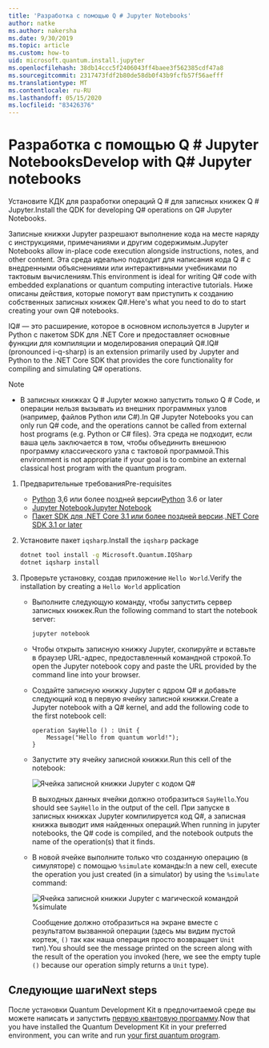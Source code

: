 ```yaml
---
title: 'Разработка с помощью Q # Jupyter Notebooks'
author: natke
ms.author: nakersha
ms.date: 9/30/2019
ms.topic: article
ms.custom: how-to
uid: microsoft.quantum.install.jupyter
ms.openlocfilehash: 38db14ccc5f2406043ff4baee3f562385cdf47a8
ms.sourcegitcommit: 2317473fdf2b80de58db0f43b9fcfb57f56aefff
ms.translationtype: MT
ms.contentlocale: ru-RU
ms.lasthandoff: 05/15/2020
ms.locfileid: "83426376"
---
```

# <a name="develop-with-q-jupyter-notebooks"></a><span data-ttu-id="a338b-102">Разработка с помощью Q # Jupyter Notebooks</span><span class="sxs-lookup"><span data-stu-id="a338b-102">Develop with Q# Jupyter notebooks</span></span>

<span data-ttu-id="a338b-103">Установите КДК для разработки операций Q # для записных книжек Q # Jupyter.</span><span class="sxs-lookup"><span data-stu-id="a338b-103">Install the QDK for developing Q# operations on Q# Jupyter Notebooks.</span></span>

<span data-ttu-id="a338b-104">Записные книжки Jupyter разрешают выполнение кода на месте наряду с инструкциями, примечаниями и другим содержимым.</span><span class="sxs-lookup"><span data-stu-id="a338b-104">Jupyter Notebooks allow in-place code execution alongside instructions, notes, and other content.</span></span> <span data-ttu-id="a338b-105">Эта среда идеально подходит для написания кода Q # с внедренными объяснениями или интерактивными учебниками по тактовым вычислениям.</span><span class="sxs-lookup"><span data-stu-id="a338b-105">This environment is ideal for writing Q# code with embedded explanations or quantum computing interactive tutorials.</span></span> <span data-ttu-id="a338b-106">Ниже описаны действия, которые помогут вам приступить к созданию собственных записных книжек Q#.</span><span class="sxs-lookup"><span data-stu-id="a338b-106">Here's what you need to do to start creating your own Q# notebooks.</span></span>

<span data-ttu-id="a338b-107">IQ# — это расширение, которое в основном используется в Jupyter и Python с пакетом SDK для .NET Core и предоставляет основные функции для компиляции и моделирования операций Q#.</span><span class="sxs-lookup"><span data-stu-id="a338b-107">IQ# (pronounced i-q-sharp) is an extension primarily used by Jupyter and Python to the .NET Core SDK that provides the core functionality for compiling and simulating Q# operations.</span></span>

> [!NOTE]
> * <span data-ttu-id="a338b-108">В записных книжках Q # Jupyter можно запустить только Q # Code, и операции нельзя вызывать из внешних программных узлов (например, файлов Python или C#).</span><span class="sxs-lookup"><span data-stu-id="a338b-108">In Q# Jupyter Notebooks you can only run Q# code, and the operations cannot be called from external host programs (e.g. Python or C# files).</span></span> <span data-ttu-id="a338b-109">Эта среда не подходит, если ваша цель заключается в том, чтобы объединить внешнюю программу классического узла с тактовой программой.</span><span class="sxs-lookup"><span data-stu-id="a338b-109">This environment is not appropriate if your goal is to combine an external classical host program with the quantum program.</span></span>

1. <span data-ttu-id="a338b-110">Предварительные требования</span><span class="sxs-lookup"><span data-stu-id="a338b-110">Pre-requisites</span></span>

    - <span data-ttu-id="a338b-111">[Python](https://www.python.org/downloads/) 3,6 или более поздней версии</span><span class="sxs-lookup"><span data-stu-id="a338b-111">[Python](https://www.python.org/downloads/) 3.6 or later</span></span>
    - [<span data-ttu-id="a338b-112">Jupyter Notebook</span><span class="sxs-lookup"><span data-stu-id="a338b-112">Jupyter Notebook</span></span>](https://jupyter.readthedocs.io/en/latest/install.html)
    - <span data-ttu-id="a338b-113">[Пакет SDK для .NET Core 3.1 или более поздней версии](https://www.microsoft.com/net/download).</span><span class="sxs-lookup"><span data-stu-id="a338b-113">[.NET Core SDK 3.1 or later](https://www.microsoft.com/net/download)</span></span>

1. <span data-ttu-id="a338b-114">Установите пакет `iqsharp`.</span><span class="sxs-lookup"><span data-stu-id="a338b-114">Install the `iqsharp` package</span></span>

    ```bash
    dotnet tool install -g Microsoft.Quantum.IQSharp
    dotnet iqsharp install
    ```

1. <span data-ttu-id="a338b-115">Проверьте установку, создав приложение `Hello World`.</span><span class="sxs-lookup"><span data-stu-id="a338b-115">Verify the installation by creating a `Hello World` application</span></span>

    - <span data-ttu-id="a338b-116">Выполните следующую команду, чтобы запустить сервер записных книжек.</span><span class="sxs-lookup"><span data-stu-id="a338b-116">Run the following command to start the notebook server:</span></span>

        ```bash
        jupyter notebook
        ```

    - <span data-ttu-id="a338b-117">Чтобы открыть записную книжку Jupyter, скопируйте и вставьте в браузер URL-адрес, предоставленный командной строкой.</span><span class="sxs-lookup"><span data-stu-id="a338b-117">To open the Jupyter notebook copy and paste the URL provided by the command line into your browser.</span></span>

    - <span data-ttu-id="a338b-118">Создайте записную книжку Jupyter с ядром Q# и добавьте следующий код в первую ячейку записной книжки.</span><span class="sxs-lookup"><span data-stu-id="a338b-118">Create a Jupyter notebook with a Q# kernel, and add the following code to the first notebook cell:</span></span>

        ```qsharp
        operation SayHello () : Unit {
            Message("Hello from quantum world!");
        }
        ```

    - <span data-ttu-id="a338b-119">Запустите эту ячейку записной книжки.</span><span class="sxs-lookup"><span data-stu-id="a338b-119">Run this cell of the notebook:</span></span>

        ![Ячейка записной книжки Jupyter с кодом Q#](~/media/install-guide-jupyter.png)

        <span data-ttu-id="a338b-121">В выходных данных ячейки должно отобразиться `SayHello`.</span><span class="sxs-lookup"><span data-stu-id="a338b-121">You should see `SayHello` in the output of the cell.</span></span> <span data-ttu-id="a338b-122">При запуске в записных книжках Jupyter компилируется код Q#, а записная книжка выводит имя найденных операций.</span><span class="sxs-lookup"><span data-stu-id="a338b-122">When running in jupyter notebooks, the Q# code is compiled, and the notebook outputs the name of the operation(s) that it finds.</span></span>


    - <span data-ttu-id="a338b-123">В новой ячейке выполните только что созданную операцию (в симуляторе) с помощью `%simulate` команды:</span><span class="sxs-lookup"><span data-stu-id="a338b-123">In a new cell, execute the operation you just created (in a simulator) by using the `%simulate` command:</span></span>

        ![Ячейка записной книжки Jupyter с магической командой %simulate](~/media/install-guide-jupyter-simulate.png)

        <span data-ttu-id="a338b-125">Сообщение должно отобразиться на экране вместе с результатом вызванной операции (здесь мы видим пустой кортеж, `()` так как наша операция просто возвращает `Unit` тип).</span><span class="sxs-lookup"><span data-stu-id="a338b-125">You should see the message printed on the screen along with the result of the operation you invoked (here, we see the empty tuple `()` because our operation simply returns a `Unit` type).</span></span>

## <a name="next-steps"></a><span data-ttu-id="a338b-126">Следующие шаги</span><span class="sxs-lookup"><span data-stu-id="a338b-126">Next steps</span></span>

<span data-ttu-id="a338b-127">После установки Quantum Development Kit в предпочитаемой среде вы можете написать и запустить [первую квантовую программу](xref:microsoft.quantum.quickstarts.qrng).</span><span class="sxs-lookup"><span data-stu-id="a338b-127">Now that you have installed the Quantum Development Kit in your preferred environment, you can write and run [your first quantum program](xref:microsoft.quantum.quickstarts.qrng).</span></span>
